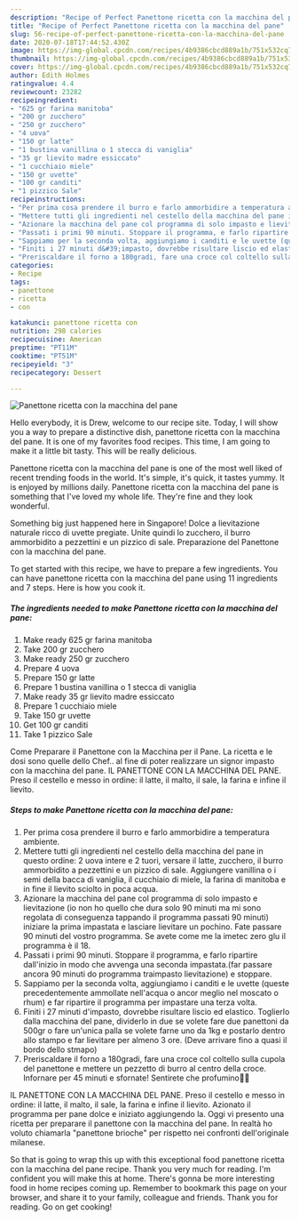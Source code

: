 ```yaml
---
description: "Recipe of Perfect Panettone ricetta con la macchina del pane"
title: "Recipe of Perfect Panettone ricetta con la macchina del pane"
slug: 56-recipe-of-perfect-panettone-ricetta-con-la-macchina-del-pane
date: 2020-07-18T17:44:52.430Z
image: https://img-global.cpcdn.com/recipes/4b9386cbcd889a1b/751x532cq70/panettone-ricetta-con-la-macchina-del-pane-recipe-main-photo.jpg
thumbnail: https://img-global.cpcdn.com/recipes/4b9386cbcd889a1b/751x532cq70/panettone-ricetta-con-la-macchina-del-pane-recipe-main-photo.jpg
cover: https://img-global.cpcdn.com/recipes/4b9386cbcd889a1b/751x532cq70/panettone-ricetta-con-la-macchina-del-pane-recipe-main-photo.jpg
author: Edith Holmes
ratingvalue: 4.4
reviewcount: 23282
recipeingredient:
- "625 gr farina manitoba"
- "200 gr zucchero"
- "250 gr zucchero"
- "4 uova"
- "150 gr latte"
- "1 bustina vanillina o 1 stecca di vaniglia"
- "35 gr lievito madre essiccato"
- "1 cucchiaio miele"
- "150 gr uvette"
- "100 gr canditi"
- "1 pizzico Sale"
recipeinstructions:
- "Per prima cosa prendere il burro e farlo ammorbidire a temperatura ambiente."
- "Mettere tutti gli ingredienti nel cestello della macchina del pane in questo ordine: 2 uova intere e 2 tuori, versare il latte, zucchero, il burro ammorbidito a pezzettini e un pizzico di sale. Aggiungere vanillina o i semi della bacca di vaniglia, il cucchiaio di miele, la farina di manitoba e in fine il lievito sciolto in poca acqua."
- "Azionare la macchina del pane col programma di solo impasto e lievitazione (io non ho quello che dura solo 90 minuti ma mi sono regolata di conseguenza tappando il programma passati 90 minuti) iniziare la prima impastata e lasciare lievitare un pochino. Fate passare 90 minuti del vostro programma. Se avete come me la imetec zero glu il programma è il 18."
- "Passati i primi 90 minuti. Stoppare il programma, e farlo ripartire dall&#39;inizio in modo che avvenga una seconda impastata.(far passare ancora 90 minuti do programma traimpasto lievitazione) e stoppare."
- "Sappiamo per la seconda volta, aggiungiamo i canditi e le uvette (queste precedentemente ammollate nell&#39;acqua o ancor meglio nel moscato o rhum) e far ripartire il programma per impastare una terza volta."
- "Finiti i 27 minuti d&#39;impasto, dovrebbe risultare liscio ed elastico. Toglierlo dalla macchina del pane, dividerlo in due se volete fare due panettoni da 500gr o fare un&#39;unica palla se volete farne uno da 1kg e postarlo dentro allo stampo e far lievitare per almeno 3 ore. (Deve arrivare fino a quasi il bordo dello stmapo)"
- "Preriscaldare il forno a 180gradi, fare una croce col coltello sulla cupola del panettone e mettere un pezzetto di burro al centro della croce. Infornare per 45 minuti e sfornate! Sentirete che profumino🥰🥰"
categories:
- Recipe
tags:
- panettone
- ricetta
- con

katakunci: panettone ricetta con 
nutrition: 298 calories
recipecuisine: American
preptime: "PT11M"
cooktime: "PT51M"
recipeyield: "3"
recipecategory: Dessert

---
```



![Panettone ricetta con la macchina del pane](https://img-global.cpcdn.com/recipes/4b9386cbcd889a1b/751x532cq70/panettone-ricetta-con-la-macchina-del-pane-recipe-main-photo.jpg)

Hello everybody, it is Drew, welcome to our recipe site. Today, I will show you a way to prepare a distinctive dish, panettone ricetta con la macchina del pane. It is one of my favorites food recipes. This time, I am going to make it a little bit tasty. This will be really delicious.

Panettone ricetta con la macchina del pane is one of the most well liked of recent trending foods in the world. It's simple, it's quick, it tastes yummy. It is enjoyed by millions daily. Panettone ricetta con la macchina del pane is something that I've loved my whole life. They're fine and they look wonderful.

Something big just happened here in Singapore! Dolce a lievitazione naturale ricco di uvette pregiate. Unite quindi lo zucchero, il burro ammorbidito a pezzettini e un pizzico di sale. Preparazione del Panettone con la macchina del pane.


To get started with this recipe, we have to prepare a few ingredients. You can have panettone ricetta con la macchina del pane using 11 ingredients and 7 steps. Here is how you cook it.

<!--inarticleads1-->

##### The ingredients needed to make Panettone ricetta con la macchina del pane:

1. Make ready 625 gr farina manitoba
1. Take 200 gr zucchero
1. Make ready 250 gr zucchero
1. Prepare 4 uova
1. Prepare 150 gr latte
1. Prepare 1 bustina vanillina o 1 stecca di vaniglia
1. Make ready 35 gr lievito madre essiccato
1. Prepare 1 cucchiaio miele
1. Take 150 gr uvette
1. Get 100 gr canditi
1. Take 1 pizzico Sale


Come Preparare il Panettone con la Macchina per il Pane. La ricetta e le dosi sono quelle dello Chef.. al fine di poter realizzare un signor impasto con la macchina del pane. IL PANETTONE CON LA MACCHINA DEL PANE. Preso il cestello e messo in ordine: il latte, il malto, il sale, la farina e infine il lievito. 

<!--inarticleads2-->

##### Steps to make Panettone ricetta con la macchina del pane:

1. Per prima cosa prendere il burro e farlo ammorbidire a temperatura ambiente.
1. Mettere tutti gli ingredienti nel cestello della macchina del pane in questo ordine: 2 uova intere e 2 tuori, versare il latte, zucchero, il burro ammorbidito a pezzettini e un pizzico di sale. Aggiungere vanillina o i semi della bacca di vaniglia, il cucchiaio di miele, la farina di manitoba e in fine il lievito sciolto in poca acqua.
1. Azionare la macchina del pane col programma di solo impasto e lievitazione (io non ho quello che dura solo 90 minuti ma mi sono regolata di conseguenza tappando il programma passati 90 minuti) iniziare la prima impastata e lasciare lievitare un pochino. Fate passare 90 minuti del vostro programma. Se avete come me la imetec zero glu il programma è il 18.
1. Passati i primi 90 minuti. Stoppare il programma, e farlo ripartire dall&#39;inizio in modo che avvenga una seconda impastata.(far passare ancora 90 minuti do programma traimpasto lievitazione) e stoppare.
1. Sappiamo per la seconda volta, aggiungiamo i canditi e le uvette (queste precedentemente ammollate nell&#39;acqua o ancor meglio nel moscato o rhum) e far ripartire il programma per impastare una terza volta.
1. Finiti i 27 minuti d&#39;impasto, dovrebbe risultare liscio ed elastico. Toglierlo dalla macchina del pane, dividerlo in due se volete fare due panettoni da 500gr o fare un&#39;unica palla se volete farne uno da 1kg e postarlo dentro allo stampo e far lievitare per almeno 3 ore. (Deve arrivare fino a quasi il bordo dello stmapo)
1. Preriscaldare il forno a 180gradi, fare una croce col coltello sulla cupola del panettone e mettere un pezzetto di burro al centro della croce. Infornare per 45 minuti e sfornate! Sentirete che profumino🥰🥰


IL PANETTONE CON LA MACCHINA DEL PANE. Preso il cestello e messo in ordine: il latte, il malto, il sale, la farina e infine il lievito. Azionato il programma per pane dolce e iniziato aggiungendo la. Oggi vi presento una ricetta per preparare il panettone con la macchina del pane. In realtà ho voluto chiamarla &#34;panettone brioche&#34; per rispetto nei confronti dell&#39;originale milanese. 

So that is going to wrap this up with this exceptional food panettone ricetta con la macchina del pane recipe. Thank you very much for reading. I'm confident you will make this at home. There's gonna be more interesting food in home recipes coming up. Remember to bookmark this page on your browser, and share it to your family, colleague and friends. Thank you for reading. Go on get cooking!
